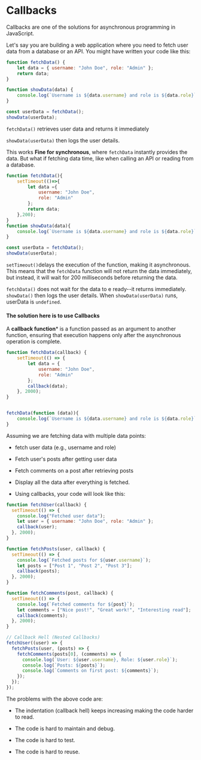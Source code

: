 # Callbacks

Callbacks are one of the solutions for asynchronous programming in JavaScript.

Let's say you are building a web application where you need to fetch user data from a database or an API. You might have written your code like this:

```js
function fetchData() {
    let data = { username: "John Doe", role: "Admin" };
    return data;
}

function showData(data) {
    console.log(`Username is ${data.username} and role is ${data.role}`);
}

const userData = fetchData();
showData(userData);

```
`fetchData()` retrieves user data and returns it immediately

`showData(userData)` then logs the user details.

This works **Fine for synchronous**, where `fetchData` instantly provides the data. But what if fetching data time, like when calling an API or reading from a database.

```js
function fetchData(){
    setTimeout(()=>{
        let data ={
            username: "John Doe",
            role: "Admin"
        };
        return data;
    },200);
}
function showData(data){
    console.log(`Username is ${data.username} and role is ${data.role}`);
}

const userData = fetchData();
showData(userData);

```

`setTimeout()`delays the execution of the function, making it asynchronous. This means that the `fetchData` function will not return the data immediately, but instead, it will wait for 200 milliseconds before returning the data.

`fetchData()` does not wait for the data to e ready--it returns immediately. `showData()` then logs the user details.
When `showData(userData)` runs, userData is `undefined`.

#### **The solution here is to use Callbacks**

A **callback function*** is a function passed as an argument to another function,
ensuring that execution happens only after the asynchronous operation is complete.


```js
function fetchData(callback) {
    setTimeout(() => {
        let data = {
            username: "John Doe",
            role: "Admin"
        };
        callback(data);
    }, 2000);
}


fetchData(function (data)){
    console.log(`Username is ${data.username} and role is ${data.role}`);
}
```


Assuming we are fetching data with multiple data points:

- fetch user data (e.g., username and role)

- Fetch user's posts after getting user data

- Fetch comments on a post after retrieving posts

- Display all the data after everything is fetched.

- Using callbacks, your code will look like this:


```js
function fetchUser(callback) {
  setTimeout(() => {
    console.log("Fetched user data");
    let user = { username: "John Doe", role: "Admin" };
    callback(user);
  }, 2000);
}

function fetchPosts(user, callback) {
  setTimeout(() => {
    console.log(`Fetched posts for ${user.username}`);
    let posts = ["Post 1", "Post 2", "Post 3"];
    callback(posts);
  }, 2000);
}

function fetchComments(post, callback) {
  setTimeout(() => {
    console.log(`Fetched comments for ${post}`);
    let comments = ["Nice post!", "Great work!", "Interesting read"];
    callback(comments);
  }, 2000);
}

// Callback Hell (Nested Callbacks)
fetchUser((user) => {
  fetchPosts(user, (posts) => {
    fetchComments(posts[0], (comments) => {
      console.log(`User: ${user.username}, Role: ${user.role}`);
      console.log(`Posts: ${posts}`);
      console.log(`Comments on first post: ${comments}`);
    });
  });
});

```

The problems with the above code are:

- The indentation (callback hell) keeps increasing making the code harder to read.

- The code is hard to maintain and debug.

- The code is hard to test.

- The code is hard to reuse.